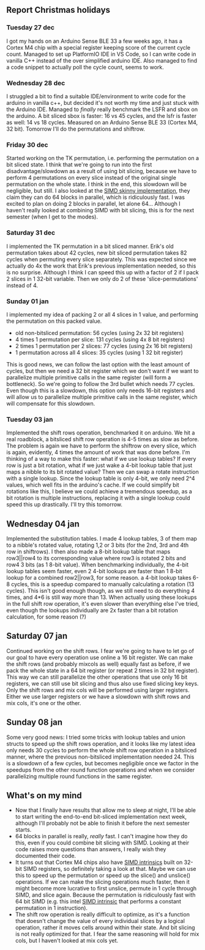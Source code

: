 ## Report Christmas holidays

### Tuesday 27 dec

I got my hands on an Arduino Sense BLE 33 a few weeks ago, it has a Cortex M4 chip with a special register keeping score
of the current cycle count. Managed to set up PlatformIO IDE in VS Code, so I can write code in vanilla C++ instead of
the over simplified arduino IDE. Also managed to find a code snippet to actually poll the cycle count, seems to work.

### Wednesday 28 dec

I struggled a bit to find a suitable IDE/environment to write code for the arduino in vanilla c++, but decided it's not
worth my time and just stuck with the Arduino IDE. Managed to *finally* really benchmark the LSFR and sbox on the
arduino. A bit sliced sbox is faster: 16 vs 45 cycles, and the lsfr is faster as well: 14 vs 18 cycles. Measured on an
Arduino Sense BLE 33 (Cortex M4, 32 bit). Tomorrow I'll do the permutations and shiftrow.

### Friday 30 dec

Started working on the TK permutation, i.e. performing the permutation on a bit sliced state. I think that we're going
to run into the first disadvantage/slowdown as a result of using bit slicing, because we have to perform 4 permutations
on every slice instead of the original single permutation on the whole state. I think in the end, this slowdown will be
negligible, but still. I also looked at the [SIMD skinny implementation](https://github.com/kste/skinny_avx), they claim
they can do 64 blocks in parallel, which is ridiculously fast. I was excited to plan on doing 2 blocks in parallel, let
alone 64... Although I haven't really looked at combining SIMD with bit slicing, this is for the next semester (when I
get to the modes).

### Saturday 31 dec

I implemented the TK permutation in a bit sliced manner. Erik's old permutation takes about 42 cycles, new bit sliced
permutation takes 82 cycles when permuting every slice separately. This was expected since we actually do 4x the work
that Erik's previous implementation
needed, so this is no surprise. Although I think I can speed this up with a factor of 2 if I pack 2 slices in 1 32-bit
variable. Then we only do 2 of these 'slice-permutations' instead of 4.

### Sunday 01 jan

I implemented my idea of packing 2 or all 4 slices in 1 value, and performing the permutation on this packed value.

- old non-bitsliced permutation: 56 cycles (using 2x 32 bit registers)
- 4 times 1 permutation per slice: 131 cycles (using 4x 8 bit registers)
- 2 times 1 permutation per 2 slices: 77 cycles (using 2x 16 bit registers)
- 1 permutation across all 4 slices: 35 cycles (using 1 32 bit register)

This is good news, we can follow the last option with the least amount of cycles, but then we need a 32 bit register
which we don't want if we want to parallelize multiple primitive calls in the same register (will form a bottleneck). So
we're going to follow the 3rd bullet which needs 77 cycles. Even though this is a slowdown, this option only needs
16-bit registers and will allow us to parallelize multiple primitive calls in the same register, which will compensate
for this slowdown.

### Tuesday 03 jan

Implemented the shift rows operation, benchmarked it on arduino. We hit a real roadblock, a bitsliced shift row
operation is 4-5 times as slow as before. The problem is again we have to perform the shiftrow on every slice, which is
again, evidently, 4 times the amount of work that was done before.
I'm thinking of a way to make this faster: what if we use lookup tables? If every row is just a bit rotation, what if we
just wake a 4-bit lookup table that just maps a nibble to its bit rotated value? Then we can swap a rotate instruction
with a single lookup. Since the lookup table is only 4-bit, we only need 2^4 values, which well fits in the arduino's
cache. If we could simplify bit rotations like this, I believe we could achieve a tremendous speedup, as a bit rotation
is multiple instructions, replacing it with a single lookup could speed this up drastically. I'll try this tomorrow.

## Wednesday 04 jan

Implemented the substitution tables. I made 4 lookup tables, 3 of them map to a nibble's rotated value, rotating 1,2 or
3
bits (for the 2nd, 3rd and 4th row in shiftrows). I then also made a 8-bit lookup table that maps row3||row4 to its
corresponding value where row3 is rotated 2 bits and row4 3 bits (as 1 8-bit value).
When benchmarking individually, the 4-bit lookup tables seem faster, even 2 4-bit lookups are faster than 1 8-bit lookup
for a combined row2||row3, for some reason.
a 4-bit lookup takes 6-8 cycles, this is a speedup compared to manually calculating a rotation (13 cycles). This isn't
good enough though, as we still need to do everything 4 times, and 4*6 is still way more than 13.
When actually using these lookups in the full shift row operation, it's even slower than everything else I've tried,
even though the lookups individually are 2x faster than a bit rotation calculation, for some reason (?)

## Saturday 07 jan

Continued working on the shift rows. I fear we're going to have to let go of our goal to have every operation use online
a 16 bit register. We can make the shift rows (and probably mixcols as well) equally fast as before, if we pack the
whole state in a 64 bit register (or repeat 2 times in 32 bit register). This way we can still parallelize the other
operations that use only 16 bit registers, we can still use bit slicing and thus also use fixed slicing key keys.
Only the shift rows and mix cols will be performed using larger registers. Either we use larger registers or we have a
slowdown with shift rows and mix cols, it's one or the other.

## Sunday 08 jan

Some very good news: I tried some tricks with lookup tables and union structs to speed up the shift rows operation, and
it looks like my latest idea only needs 30 cycles to perform the whole shift row operation in a bitsliced manner, where
the previous non-bitsliced implementation needed 24. This is a slowdown of a few cycles, but becomes negligible once we factor in the
speedups from the other round function operations and when we consider parallelizing multiple round functions in the same
register.

## What's on my mind

- Now that I finally have results that allow me to sleep at night, I'll be able to start writing the end-to-end
  bit-sliced implementation next week, although I'll probably not be able to finish it before the next semester starts.
- 64 blocks in parallel is really, *really* fast. I can't imagine how they do this, even if you could combine bit
  slicing with SIMD. Looking at their code raises more questions than answers, I really wish they documented their code.
- It turns out that Cortex M4 chips also
  have [SIMD intrinsics](https://www.keil.com/pack/doc/CMSIS/Core/html/group__intrinsic__SIMD__gr.html) built on 32-bit
  SIMD registers, so definitely taking a look at that. Maybe we can use this to speed up the permutation or speed up the
  slice() and unslice() operations. If we can make the slicing operations much faster, then it might become more
  lucrative to first unslice, permute in 1 cycle through SIMD, and slice again. Because the permutation is ridiculously
  fast with 64 bit SIMD (e.g. this
  intel [SIMD intrinsic](https://www.intel.com/content/www/us/en/docs/intrinsics-guide/index.html#text=shuffle&techs=MMX,SSE_ALL&ig_expand=6562,5660)
  that performs a constant permutation in 1 instruction).
- The shift row operation is really difficult to optimize, as it's a function that doesn't change the value of every
  individual slices by a logical operation, rather it moves cells around within their state. And bit slicing is not really
  optimized for that. I fear the same reasoning will hold for mix cols, but I haven't looked at mix cols yet. 
